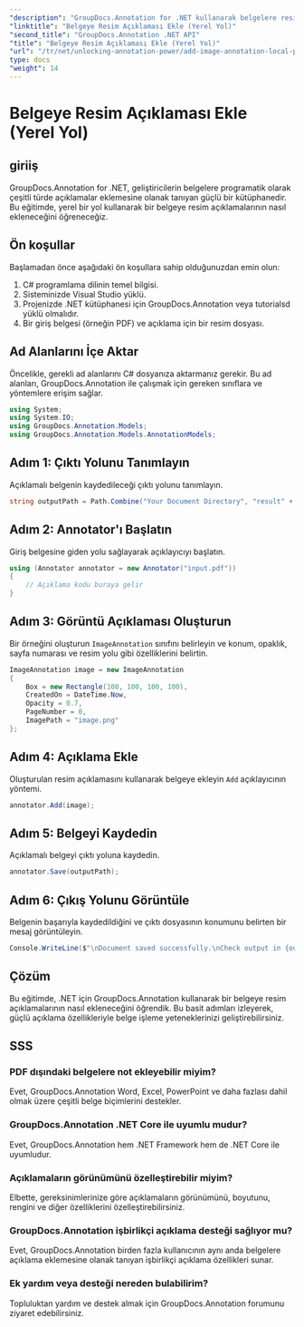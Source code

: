 ```yaml
---
"description": "GroupDocs.Annotation for .NET kullanarak belgelere resim açıklamalarının nasıl ekleneceğini öğrenin. Belge işleme yeteneklerini kolaylıkla geliştirin."
"linktitle": "Belgeye Resim Açıklaması Ekle (Yerel Yol)"
"second_title": "GroupDocs.Annotation .NET API"
"title": "Belgeye Resim Açıklaması Ekle (Yerel Yol)"
"url": "/tr/net/unlocking-annotation-power/add-image-annotation-local-path/"
type: docs
"weight": 14
---
```


# Belgeye Resim Açıklaması Ekle (Yerel Yol)

## giriiş
GroupDocs.Annotation for .NET, geliştiricilerin belgelere programatik olarak çeşitli türde açıklamalar eklemesine olanak tanıyan güçlü bir kütüphanedir. Bu eğitimde, yerel bir yol kullanarak bir belgeye resim açıklamalarının nasıl ekleneceğini öğreneceğiz.
## Ön koşullar
Başlamadan önce aşağıdaki ön koşullara sahip olduğunuzdan emin olun:
1. C# programlama dilinin temel bilgisi.
2. Sisteminizde Visual Studio yüklü.
3. Projenizde .NET kütüphanesi için GroupDocs.Annotation veya tutorialsd yüklü olmalıdır.
4. Bir giriş belgesi (örneğin PDF) ve açıklama için bir resim dosyası.
## Ad Alanlarını İçe Aktar
Öncelikle, gerekli ad alanlarını C# dosyanıza aktarmanız gerekir. Bu ad alanları, GroupDocs.Annotation ile çalışmak için gereken sınıflara ve yöntemlere erişim sağlar.
```csharp
using System;
using System.IO;
using GroupDocs.Annotation.Models;
using GroupDocs.Annotation.Models.AnnotationModels;
```

## Adım 1: Çıktı Yolunu Tanımlayın
Açıklamalı belgenin kaydedileceği çıktı yolunu tanımlayın.
```csharp
string outputPath = Path.Combine("Your Document Directory", "result" + Path.GetExtension("input.pdf"));
```
## Adım 2: Annotator'ı Başlatın
Giriş belgesine giden yolu sağlayarak açıklayıcıyı başlatın.
```csharp
using (Annotator annotator = new Annotator("input.pdf"))
{
    // Açıklama kodu buraya gelir
}
```
## Adım 3: Görüntü Açıklaması Oluşturun
Bir örneğini oluşturun `ImageAnnotation` sınıfını belirleyin ve konum, opaklık, sayfa numarası ve resim yolu gibi özelliklerini belirtin.
```csharp
ImageAnnotation image = new ImageAnnotation
{
    Box = new Rectangle(100, 100, 100, 100),
    CreatedOn = DateTime.Now,
    Opacity = 0.7,
    PageNumber = 0,
    ImagePath = "image.png"
};
```
## Adım 4: Açıklama Ekle
Oluşturulan resim açıklamasını kullanarak belgeye ekleyin `Add` açıklayıcının yöntemi.
```csharp
annotator.Add(image);
```
## Adım 5: Belgeyi Kaydedin
Açıklamalı belgeyi çıktı yoluna kaydedin.
```csharp
annotator.Save(outputPath);
```
## Adım 6: Çıkış Yolunu Görüntüle
Belgenin başarıyla kaydedildiğini ve çıktı dosyasının konumunu belirten bir mesaj görüntüleyin.
```csharp
Console.WriteLine($"\nDocument saved successfully.\nCheck output in {outputPath}.");
```

## Çözüm
Bu eğitimde, .NET için GroupDocs.Annotation kullanarak bir belgeye resim açıklamalarının nasıl ekleneceğini öğrendik. Bu basit adımları izleyerek, güçlü açıklama özellikleriyle belge işleme yeteneklerinizi geliştirebilirsiniz.
## SSS
### PDF dışındaki belgelere not ekleyebilir miyim?
Evet, GroupDocs.Annotation Word, Excel, PowerPoint ve daha fazlası dahil olmak üzere çeşitli belge biçimlerini destekler.
### GroupDocs.Annotation .NET Core ile uyumlu mudur?
Evet, GroupDocs.Annotation hem .NET Framework hem de .NET Core ile uyumludur.
### Açıklamaların görünümünü özelleştirebilir miyim?
Elbette, gereksinimlerinize göre açıklamaların görünümünü, boyutunu, rengini ve diğer özelliklerini özelleştirebilirsiniz.
### GroupDocs.Annotation işbirlikçi açıklama desteği sağlıyor mu?
Evet, GroupDocs.Annotation birden fazla kullanıcının aynı anda belgelere açıklama eklemesine olanak tanıyan işbirlikçi açıklama özellikleri sunar.
### Ek yardım veya desteği nereden bulabilirim?
Topluluktan yardım ve destek almak için GroupDocs.Annotation forumunu ziyaret edebilirsiniz.